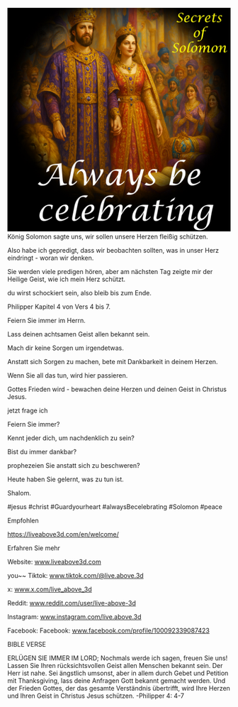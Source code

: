 ![Video cover image](../cover.jpg)
König Solomon sagte uns, wir sollen unsere Herzen fleißig schützen.

Also habe ich gepredigt, dass wir beobachten sollten, was in unser Herz eindringt - woran wir denken.

Sie werden viele predigen hören, aber am nächsten Tag zeigte mir der Heilige Geist, wie ich mein Herz schützt.

du wirst schockiert sein, also bleib bis zum Ende.

Philipper Kapitel 4 von Vers 4 bis 7.

Feiern Sie immer im Herrn.

Lass deinen achtsamen Geist allen bekannt sein.

Mach dir keine Sorgen um irgendetwas.

Anstatt sich Sorgen zu machen, bete mit Dankbarkeit in deinem Herzen.

Wenn Sie all das tun, wird hier passieren.

Gottes Frieden wird - bewachen deine Herzen und deinen Geist in Christus Jesus.

jetzt frage ich

Feiern Sie immer?

Kennt jeder dich, um nachdenklich zu sein?

Bist du immer dankbar?

prophezeien Sie anstatt sich zu beschweren?

Heute haben Sie gelernt, was zu tun ist.

Shalom.

#jesus #christ #Guardyourheart #alwaysBecelebrating #Solomon #peace


Empfohlen



https://liveabove3d.com/en/welcome/

Erfahren Sie mehr


Website: www.liveabove3d.com

you~~ Tiktok: www.tiktok.com/@live.above.3d

x: www.x.com/live_above_3d

Reddit: www.reddit.com/user/live-above-3d

Instagram: www.instagram.com/live.above.3d

Facebook: Facebook: www.facebook.com/profile/100092339087423

BIBLE VERSE

ERLÜGEN SIE IMMER IM LORD; Nochmals werde ich sagen, freuen Sie uns! Lassen Sie Ihren rücksichtsvollen Geist allen Menschen bekannt sein. Der Herr ist nahe. Sei ängstlich umsonst, aber in allem durch Gebet und Petition mit Thanksgiving, lass deine Anfragen Gott bekannt gemacht werden. Und der Frieden Gottes, der das gesamte Verständnis übertrifft, wird Ihre Herzen und Ihren Geist in Christus Jesus schützen. -Philipper 4: 4-7


